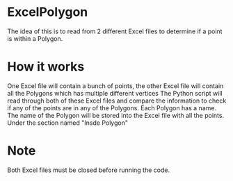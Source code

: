 # ExcelPolygon
The idea of this is to read from 2 different Excel files to determine if a point is within a Polygon.
# How it works
One Excel file will contain a bunch of points, the other Excel file will contain all the Polygons which has multiple different vertices
The Python script will read through both of these Excel files and compare the information to check if any of the points are in any of the Polygons.
Each Polygon has a name. The name of the Polygon will be stored into the Excel file with all the points. Under the section named "Insde Polygon"
# Note
Both Excel files must be closed before running the code.
